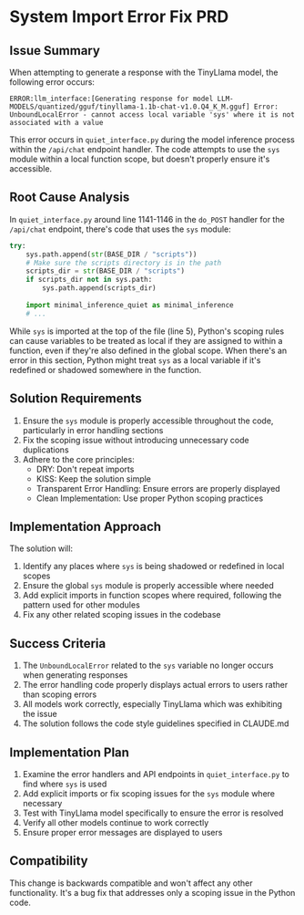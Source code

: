 # System Import Error Fix PRD

## Issue Summary

When attempting to generate a response with the TinyLlama model, the following error occurs:

```
ERROR:llm_interface:[Generating response for model LLM-MODELS/quantized/gguf/tinyllama-1.1b-chat-v1.0.Q4_K_M.gguf] Error: UnboundLocalError - cannot access local variable 'sys' where it is not associated with a value
```

This error occurs in `quiet_interface.py` during the model inference process within the `/api/chat` endpoint handler. The code attempts to use the `sys` module within a local function scope, but doesn't properly ensure it's accessible.

## Root Cause Analysis

In `quiet_interface.py` around line 1141-1146 in the `do_POST` handler for the `/api/chat` endpoint, there's code that uses the `sys` module:

```python
try:
    sys.path.append(str(BASE_DIR / "scripts"))
    # Make sure the scripts directory is in the path
    scripts_dir = str(BASE_DIR / "scripts")
    if scripts_dir not in sys.path:
        sys.path.append(scripts_dir)
                
    import minimal_inference_quiet as minimal_inference
    # ...
```

While `sys` is imported at the top of the file (line 5), Python's scoping rules can cause variables to be treated as local if they are assigned to within a function, even if they're also defined in the global scope. When there's an error in this section, Python might treat `sys` as a local variable if it's redefined or shadowed somewhere in the function.

## Solution Requirements

1. Ensure the `sys` module is properly accessible throughout the code, particularly in error handling sections
2. Fix the scoping issue without introducing unnecessary code duplications
3. Adhere to the core principles:
   - DRY: Don't repeat imports
   - KISS: Keep the solution simple
   - Transparent Error Handling: Ensure errors are properly displayed
   - Clean Implementation: Use proper Python scoping practices

## Implementation Approach

The solution will:

1. Identify any places where `sys` is being shadowed or redefined in local scopes
2. Ensure the global `sys` module is properly accessible where needed
3. Add explicit imports in function scopes where required, following the pattern used for other modules
4. Fix any other related scoping issues in the codebase

## Success Criteria

1. The `UnboundLocalError` related to the `sys` variable no longer occurs when generating responses
2. The error handling code properly displays actual errors to users rather than scoping errors
3. All models work correctly, especially TinyLlama which was exhibiting the issue
4. The solution follows the code style guidelines specified in CLAUDE.md

## Implementation Plan

1. Examine the error handlers and API endpoints in `quiet_interface.py` to find where `sys` is used
2. Add explicit imports or fix scoping issues for the `sys` module where necessary
3. Test with TinyLlama model specifically to ensure the error is resolved
4. Verify all other models continue to work correctly
5. Ensure proper error messages are displayed to users

## Compatibility

This change is backwards compatible and won't affect any other functionality. It's a bug fix that addresses only a scoping issue in the Python code.